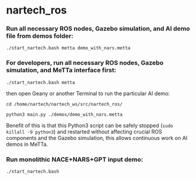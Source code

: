# nartech_ros

### Run all necessary ROS nodes, Gazebo simulation, and AI demo file from demos folder:

```./start_nartech.bash metta demo_with_nars.metta```

### For developers, run all necessary ROS nodes, Gazebo simulation, and MeTTa interface first:

```./start_nartech.bash metta```

then open Geany or another Terminal to run the particular AI demo:

```cd /home/nartech/nartech_ws/src/nartech_ros/```

```python3 main.py ./demos/demo_with_nars.metta```

Benefit of this is that this Python3 script can be safely stopped (```sudo killall -9 python3```) and restarted without affecting crucial ROS components and the Gazebo simulation,
this allows continuous work on AI demos in MeTTa.

### Run monolithic NACE+NARS+GPT input demo:

```./start_nartech.bash```
